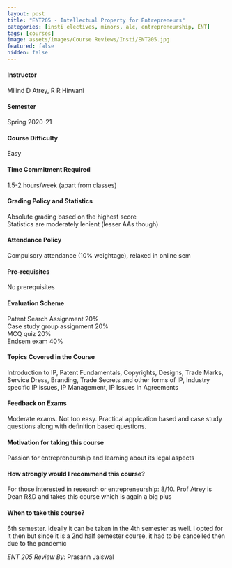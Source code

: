 ```yaml
---
layout: post
title: "ENT205 - Intellectual Property for Entrepreneurs"
categories: [insti electives, minors, alc, entrepreneurship, ENT]
tags: [courses]
image: assets/images/Course Reviews/Insti/ENT205.jpg
featured: false
hidden: false
---
```


#### Instructor
Milind D Atrey, R R Hirwani

#### Semester
Spring 2020-21

#### Course Difficulty
Easy

#### Time Commitment Required
1.5-2 hours/week (apart from classes)

#### Grading Policy and Statistics
Absolute grading based on the highest score  
Statistics are moderately lenient (lesser AAs though)

#### Attendance Policy
Compulsory attendance (10% weightage), relaxed in online sem

#### Pre-requisites
No prerequisites

#### Evaluation Scheme
Patent Search Assignment 20%  
Case study group assignment 20%  
MCQ quiz 20%  
Endsem exam 40%  


#### Topics Covered in the Course
Introduction to IP, Patent Fundamentals, Copyrights, Designs, Trade Marks, Service Dress, Branding, Trade Secrets and other forms of IP, Industry specific IP issues, IP Management, IP Issues in Agreements

#### Feedback on Exams
Moderate exams. Not too easy. Practical application based and case study questions along with definition based questions.

#### Motivation for taking this course
Passion for entrepreneurship and learning about its legal aspects

#### How strongly would I recommend this course?
For those interested in research or entrepreneurship: 8/10. Prof Atrey is Dean R&D and takes this course which is again a big plus

#### When to take this course?
6th semester. Ideally it can be taken in the 4th semester as well. I opted for it then but since it is a 2nd half semester course, it had to be cancelled then due to the pandemic

*ENT 205 Review By:* Prasann Jaiswal